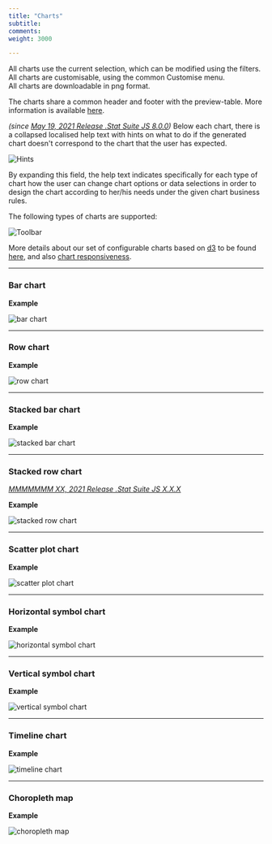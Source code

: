 ```yaml
---
title: "Charts"
subtitle: 
comments: 
weight: 3000

---
```


All charts use the current selection, which can be modified using the filters.  
All charts are customisable, using the common Customise menu.  
All charts are downloadable in png format.  

The charts share a common header and footer with the preview-table. More information is available [here](https://sis-cc.gitlab.io/dotstatsuite-documentation/using-de/viewing-data/common-header-and-footer/).

*(since [May 19, 2021 Release .Stat Suite JS 8.0.0](https://sis-cc.gitlab.io/dotstatsuite-documentation/changelog/#may-19-2021))* Below each chart, there is a collapsed localised help text with hints on what to do if the generated chart doesn't correspond to the chart that the user has expected.

![Hints](/dotstatsuite-documentation/images/chart-hints.png)  

By expanding this field, the help text indicates specifically for each type of chart how the user can change chart options or data selections in order to design the chart according to her/his needs under the given chart business rules.  
  
The following types of charts are supported:

![Toolbar](/dotstatsuite-documentation/images/de-toolbar-chart.png)

More details about our set of configurable charts based on [d3](https://d3js.org/) to be found [here](https://gitlab.com/sis-cc/.stat-suite/dotstatsuite-d3-charts/-/blob/master/README.md), and also [chart responsiveness](https://gitlab.com/sis-cc/.stat-suite/dotstatsuite-d3-charts/-/blob/master/docs/charts-responsiveness.md).

---

### Bar chart
**Example**  

![bar chart](/dotstatsuite-documentation/images/chart-bar.png)

---

### Row chart
**Example**  

![row chart](/dotstatsuite-documentation/images/chart-row.png)

---

### Stacked bar chart
**Example**  

![stacked bar chart](/dotstatsuite-documentation/images/chart-stacked.png)

---

### Stacked row chart
*[MMMMMMM XX, 2021 Release .Stat Suite JS X.X.X](https://sis-cc.gitlab.io/dotstatsuite-documentation/changelog/#mmmmmmmmmmmm-XX-2021)*

**Example**  

![stacked row chart](/dotstatsuite-documentation/images/chart-stacked-row.png)

---

### Scatter plot chart
**Example**  

![scatter plot chart](/dotstatsuite-documentation/images/chart-scatter.png)

---

### Horizontal symbol chart
**Example**  

![horizontal symbol chart](/dotstatsuite-documentation/images/chart-horizontal-symbol.png)

---

### Vertical symbol chart
**Example**  

![vertical symbol chart](/dotstatsuite-documentation/images/chart-vertical-symbol.png)

---

### Timeline chart
**Example**  

![timeline chart](/dotstatsuite-documentation/images/chart-timeline.png)

---

### Choropleth map
**Example**  

![choropleth map](/dotstatsuite-documentation/images/chart-choropleth.png)

